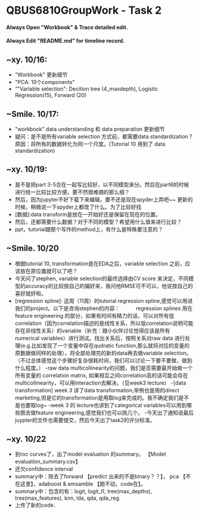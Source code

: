 # QBUS6810GroupWork - Task 2

#### Always Open "Workbook" & Trace detailed edit.
#### Always Edit "README.md" for timeline record.

## ~xy. 10/16:
- "Workbook" 更新细节
- "PCA: 10个components"   
- “"Variable selection": Decition tree (4_maxdepth), Logistic Regression(15), Forward (20)
## ~Smile. 10/17: 
- "workbook" data understanding 和 data preparation 更新细节
- 疑问：是不是所有variable selection 方式前，都需要data standardization？原因：将所有的数据转化为同一个尺度。(Tutorial 10 用到了 data standardization)
## ~xy. 10/19:
- 是不是把part 3-5合在一起写比较好，以不同模型来分。然后在part6的时候进行统一比较比较方便。要不然很难摘的那么细？
- 然后，因为jupyter不好下载下来编辑，要不还是现在spyder上弄吧~~ 更新的时候，稍微说一下spyder上都改了什么。为了比较好找
- [数据]:data transform是放在一开始好还是保留在现在的位置。
- 然后，还都需要什么数据？对于不同的模型？希望用什么值来进行比较？
- ppt，tutorial跟那个写作的method上，有什么是特殊要注意的？
## ~Smile. 10/20
- 根据tutorial 10, transformation是在EDA之后，variable selection 之前，应该放在原位置就可以了吧？
- 今天问了stephen, variable selection的最终选择由CV score 来决定，不同模型的accuracy的比较按自己的偏好来，我问他RMSE可不可以，他说按自己的喜好就好啦。
- [regression spline]: 这周（11周）的tutorial regression spline,感觉可以用进我们的project。以下是咨询stephen的内容：
           regression splines 用在 feature engineering 的部分，如果有时间有精力的话，可以对所有低correlation（因为correlation描述的是线性关系，所以低correlation说明可能存在非线性关系）的variable（补充：跟小伙伴讨论觉得应该是所有numerical variables）进行测试。找出关系后，按照关系对raw data 进行处理(e.g.比如发现了一个变量中存在qudratic function,那么就将对应的变量的原数据做同样的处理），将全部处理完的新的data再去做variable selection。（不过总体感觉这个步骤好复杂很耗时间，我们可以讨论一下要不要做，做到什么程度。）
-raw data multicollinearity的问题，我们是否需要最开始做一个所有变量的 correlation matrix, 如果相互之间correlation高的话可能会存在multicollinearity，可以用interaction去解决。（见week3 lecture）
-[data transformation] week 3 讲了data transformation,举例也是用的direct marketing,但是它的transformation是用取log来完成的。我不确定我们是不是也要取log~
-week 3 的 lecture也讲到了categorical variables可以用到哪些图去做feature engineering,感觉我们也可以挑几个。
-今天出了通知说最后juypter的文件也需要提交，然后今天出了task2的评分标准。
           
## ~xy. 10/22
- 到roc curves了，出了model evaluation 的summary。 【Model evaluation_summary.csv】
- 还欠confidence interval
- summary中：除去了forward 【predict 出来的不是binary？？】， pca 【不在这里】，adaboost & emsamble 【跑不动，code在】。
- summary中：包含的有：logit, logit_l1, tree(max_depths), tree(max_features), knn, lda, qda, qda_reg.
- 上传了新的code.
            
                  
